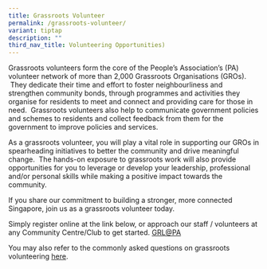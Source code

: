 ```yaml
---
title: Grassroots Volunteer
permalink: /grassroots-volunteer/
variant: tiptap
description: ""
third_nav_title: Volunteering Opportunities)
---
```

<p>Grassroots volunteers form the core of the People’s Association’s (PA)
volunteer network of more than 2,000 Grassroots Organisations (GROs). &nbsp;They
dedicate their time and effort to foster neighbourliness and strengthen
community bonds, through programmes and activities they organise for residents
to meet and connect and providing care for those in need. &nbsp;Grassroots
volunteers also help to communicate government policies and schemes to
residents and collect feedback from them for the government to improve
policies and services.</p>
<p>As a grassroots volunteer, you will play a vital role in supporting our
GROs in spearheading initiatives to better the community and drive meaningful
change. &nbsp;The hands-on exposure to grassroots work will also provide
opportunities for you to leverage or develop your leadership, professional
and/or personal skills while making a positive impact towards the community.</p>
<p>If you share our commitment to building a stronger, more connected Singapore,
join us as a grassroots volunteer today.&nbsp;</p>
<p>Simply register online at the link below, or approach our staff / volunteers
at any Community Centre/Club to get started. <a href="https://grl.pa.gov.sg/" rel="noopener noreferrer nofollow" target="_blank">GRL@PA</a>&nbsp;</p>
<p>You may also refer to the commonly asked questions on grassroots volunteering
<a href="https://drive.google.com/file/d/1aYcEG4O40dlQnmypEt4U0dDtt8yH5z3q/view?usp=drive_link" rel="noopener noreferrer nofollow" target="_blank">here</a>.</p>
